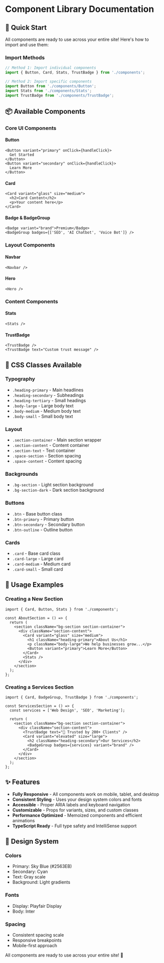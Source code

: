 # Component Library Documentation

## 🚀 Quick Start

All components are ready to use across your entire site! Here's how to import and use them:

### Import Methods

```typescript
// Method 1: Import individual components
import { Button, Card, Stats, TrustBadge } from './components';

// Method 2: Import specific components
import Button from './components/Button';
import Stats from './components/Stats';
import TrustBadge from './components/TrustBadge';
```

## 📦 Available Components

### Core UI Components

#### Button
```tsx
<Button variant="primary" onClick={handleClick}>
  Get Started
</Button>
<Button variant="secondary" onClick={handleClick}>
  Learn More
</Button>
```

#### Card
```tsx
<Card variant="glass" size="medium">
  <h2>Card Content</h2>
  <p>Your content here</p>
</Card>
```

#### Badge & BadgeGroup
```tsx
<Badge variant="brand">Premium</Badge>
<BadgeGroup badges={['SEO', 'AI Chatbot', 'Voice Bot']} />
```

### Layout Components

#### Navbar
```tsx
<Navbar />
```

#### Hero
```tsx
<Hero />
```

### Content Components

#### Stats
```tsx
<Stats />
```

#### TrustBadge
```tsx
<TrustBadge />
<TrustBadge text="Custom trust message" />
```

## 🎨 CSS Classes Available

### Typography
- `.heading-primary` - Main headlines
- `.heading-secondary` - Subheadings
- `.heading-tertiary` - Small headings
- `.body-large` - Large body text
- `.body-medium` - Medium body text
- `.body-small` - Small body text

### Layout
- `.section-container` - Main section wrapper
- `.section-content` - Content container
- `.section-text` - Text container
- `.space-section` - Section spacing
- `.space-content` - Content spacing

### Backgrounds
- `.bg-section` - Light section background
- `.bg-section-dark` - Dark section background

### Buttons
- `.btn` - Base button class
- `.btn-primary` - Primary button
- `.btn-secondary` - Secondary button
- `.btn-outline` - Outline button

### Cards
- `.card` - Base card class
- `.card-large` - Large card
- `.card-medium` - Medium card
- `.card-small` - Small card

## 🎯 Usage Examples

### Creating a New Section
```tsx
import { Card, Button, Stats } from './components';

const AboutSection = () => {
  return (
    <section className="bg-section section-container">
      <div className="section-content">
        <Card variant="glass" size="medium">
          <h1 className="heading-primary">About Us</h1>
          <p className="body-large">We help businesses grow...</p>
          <Button variant="primary">Learn More</Button>
        </Card>
        <Stats />
      </div>
    </section>
  );
};
```

### Creating a Services Section
```tsx
import { Card, BadgeGroup, TrustBadge } from './components';

const ServicesSection = () => {
  const services = ['Web Design', 'SEO', 'Marketing'];
  
  return (
    <section className="bg-section section-container">
      <div className="section-content">
        <TrustBadge text="🚀 Trusted by 200+ Clients" />
        <Card variant="elevated" size="large">
          <h2 className="heading-secondary">Our Services</h2>
          <BadgeGroup badges={services} variant="brand" />
        </Card>
      </div>
    </section>
  );
};
```

## ✨ Features

- **Fully Responsive** - All components work on mobile, tablet, and desktop
- **Consistent Styling** - Uses your design system colors and fonts
- **Accessible** - Proper ARIA labels and keyboard navigation
- **Customizable** - Props for variants, sizes, and custom classes
- **Performance Optimized** - Memoized components and efficient animations
- **TypeScript Ready** - Full type safety and IntelliSense support

## 🎨 Design System

### Colors
- Primary: Sky Blue (#2563EB)
- Secondary: Cyan
- Text: Gray scale
- Background: Light gradients

### Fonts
- Display: Playfair Display
- Body: Inter

### Spacing
- Consistent spacing scale
- Responsive breakpoints
- Mobile-first approach

All components are ready to use across your entire site! 🚀
